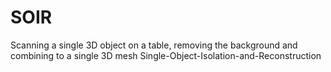 # SOIR
Scanning a single 3D object on a table, removing the background and combining to a single 3D mesh
Single-Object-Isolation-and-Reconstruction

